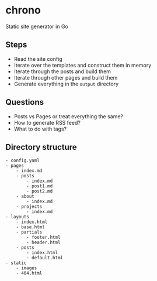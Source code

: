 # chrono
Static site generator in Go

## Steps

- Read the site config
- Iterate over the templates and construct them in memory
- Iterate through the posts and build them
- Iterate through other pages and build them
- Generate everything in the `output` directory

## Questions
- Posts vs Pages or treat everything the same?
- How to generate RSS feed?
- What to do with tags?

## Directory structure
```
- config.yaml
- pages
    - index.md
    - posts
        - index.md
        - post1.md
        - post2.md
    - about
        - index.md
    - projects
        - index.md
- layouts
    - index.html
    - base.html
    - partials
        - footer.html
        - header.html
    - posts
        - index.html
        - default.html
- static
    - images
    - 404.html
```